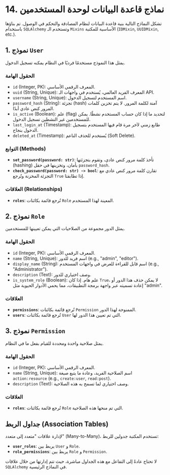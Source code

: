 # 14. نماذج قاعدة البيانات لوحدة المستخدمين

تشكل النماذج التالية بنية قاعدة البيانات لنظام المصادقة والتحكم في الوصول. تم بناؤها باستخدام `SQLAlchemy` وتستخدم الـ `Mixins` الأساسية للمكتبة (`IDMixin`, `UUIDMixin`, etc.).

## 1. نموذج `User`

يمثل هذا النموذج مستخدمًا فرديًا في النظام يمكنه تسجيل الدخول.

### الحقول الهامة

- `id` (Integer, PK): المعرف الرقمي الأساسي.
- `uuid` (String, Unique): المعرف الفريد العالمي، يُستخدم في واجهات الـ API.
- `username` (String, Unique): اسم المستخدم لتسجيل الدخول.
- `password_hash` (String): تجزئة (hash) آمنة لكلمة المرور. لا يتم تخزين كلمات المرور كنص عادي أبدًا.
- `is_active` (Boolean): علم (flag) لتحديد ما إذا كان حساب المستخدم نشطًا. يمكن للمستخدمين غير النشطين تسجيل الدخول.
- `last_login_at` (Timestamp): طابع زمني لآخر مرة قام فيها المستخدم بتسجيل الدخول بنجاح.
- `deleted_at` (Timestamp): يُستخدم للحذف الناعم (Soft Delete).

### التوابع (Methods)

- **`set_password(password: str)`**: تأخذ كلمة مرور كنص عادي، وتقوم بتجزئتها (hashing) بأمان، وتخزينها في حقل `password_hash`.
- **`check_password(password: str) -> bool`**: تقارن كلمة مرور كنص عادي مع التجزئة المخزنة وتُرجع `True` إذا تطابقتا.

### العلاقات (Relationships)

- **`roles`**: تُرجع قائمة بكائنات `Role` المعينة لهذا المستخدم.

## 2. نموذج `Role`

يمثل الدور مجموعة من الصلاحيات التي يمكن تعيينها للمستخدمين.

### الحقول الهامة

- `id` (Integer, PK): المعرف الرقمي الأساسي.
- `name` (String, Unique): اسم فريد للدور (e.g., "admin", "editor").
- `display_name` (String): اسم قابل للقراءة للعرض في واجهات المستخدم (e.g., "Administrator").
- `description` (Text): وصف اختياري للدور.
- `is_system_role` (Boolean): علم هام. إذا كان `True`، لا يمكن حذف هذا الدور أو إعادة تسميته عبر واجهة برمجة التطبيقات، مما يحمي الأدوار الحيوية مثل "admin".

### العلاقات

- **`permissions`**: تُرجع قائمة بكائنات `Permission` الممنوحة لهذا الدور.
- **`users`**: تُرجع قائمة بكائنات `User` التي تم تعيين هذا الدور لها.

## 3. نموذج `Permission`

يمثل صلاحية واحدة ومحددة للقيام بفعل ما في النظام.

### الحقول الهامة

- `id` (Integer, PK): المعرف الرقمي الأساسي.
- `name` (String, Unique): اسم الصلاحية الفريد، وعادة ما يتبع صيغة `action:resource` (e.g., `create:user`, `read:post`).
- `description` (Text): وصف اختياري لما تسمح به هذه الصلاحية.

### العلاقات

- **`roles`**: تُرجع قائمة بكائنات `Role` التي تم منحها هذه الصلاحية.

## جداول الربط (Association Tables)

لإدارة علاقات "متعدد إلى متعدد" (Many-to-Many)، تستخدم المكتبة جدولين للربط:

- **`user_roles`**: يربط بين `User` و `Role`.
- **`role_permissions`**: يربط بين `Role` و `Permission`.

لا تحتاج عادةً إلى التفاعل مع هذه الجداول مباشرة، حيث تتم إدارتها من خلال علاقات `SQLAlchemy` في النماذج الرئيسية.
